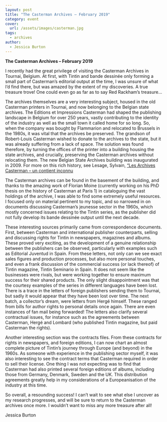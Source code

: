 ```yaml
---
layout: post
title: "The Casterman Archives – February 2019"
category: event
cover:
  url: /assets/images/casterman.jpg
tags:
  - archives
author:
  - Jessica Burton
---
```


**The Casterman Archives – February 2019**

I recently had the great privilege of visiting the Casterman Archives in Tournai, Belgium. At first, with Tintin and bande dessinée only forming a small part of Casterman’s editorial output at the time, I was unsure of what I’d find there, but was amazed by the extent of my discoveries. A true treasure trove! One could even go as far as to say Red Rackham’s treasure…

<!-- more -->

The archives themselves are a very interesting subject, housed in the old Casterman printers in Tournai, and now belonging to the Belgian state archives. The Editions et Impressions Casterman had shaped the publishing landscape in Belgium for over 250 years, vastly contributing to the identity of the industry as well as the small town it called home for so long. So, when the company was bought by Flammarion and relocated to Brussels in the 1980s, it was vital that the archives be preserved. The grandson of Robert-Louis Casterman wished to donate to the archives to the state, but it was already suffering from a lack of space. The solution was found therefore, by turning the offices of the printer into a building housing the state archives, and crucially, preserving the Casterman archives without relocating them. The new Belgian State Archives building was inaugurated in 2009. For more on this rich history, see Lesage, Sylvain, [“Les Archives Casterman – un contient inconnu](https://journals.openedition.org/strenae/1623)

The Casterman archives can be found in the basement of the building, and thanks to the amazing work of Florian Moine (currently working on his PhD thesis on the history of Casterman at Paris 1) in cataloguing the vast holdings of the archive, I was able to find some extremely useful resources. I focused only on material pertinent to my topic, and so narrowed in on documents discussing Casterman’s jeunesse sector in the 1960s, which mostly concerned issues relating to the Tintin series, as the publisher did not fully develop its bande dessinée output until the next decade.  

These interesting sources primarily came from correspondence documents. First, between Casterman and international publisher counterparts, selling and discussing rights for Tintin in newspapers, magazines and albums. These proved very exciting, as the development of a genuine relationship between the publishers can be observed, particularly with examples such as Editorial Juventud in Spain. From these letters, not only can we see exact sales figures and production processes, but also more personal touches, and even a frank discussion of the commercial success (or lack thereof) of Tintin magazine, Tintin Seminario in Spain. It does not seem like the businesses were rivals, but were working together to ensure maximum success for their shared products. The only slight disappointment was that the courtesy examples of the series in different languages have been lost. There is a trace in the letters of foreign publishers sending them to Tournai, but sadly it would appear that they have been lost over time.
The next batch, a collector’s dream, were letters from Hergé himself. These ranged from bills for author rights to personal details once again. There are even instances of fan mail being forwarded! The letters also clarify several contractual issues, for instance such as the agreements between Casterman, Hergé and Lombard (who published Tintin magazine, but paid Casterman the rights).

Another interesting section was the contracts files. From these contracts for rights in newspapers, and foreign editions, I can now chart an almost complete picture of Tintin’s journey through Europe (and beyond) in the 1960s. As someone with experience in the publishing sector myself, it was also interesting to see the contract terms that Casterman required in order to sell their license.
One thing I was not expecting was to find that Casterman had also printed several foreign editions of albums, including those from Germany, Denmark, Sweden and the UK. This distribution agreements greatly help in my considerations of a Europeanisation of the industry at this time.

So overall, a resounding success! I can’t wait to see what else I uncover as my research progresses, and will be sure to return to the Casterman archives once more. I wouldn’t want to miss any more treasure after all!

Jessica Burton
